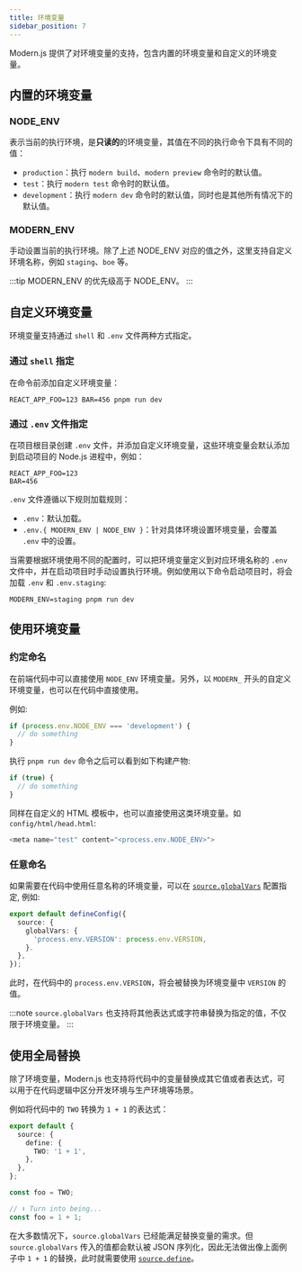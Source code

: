 ```yaml
---
title: 环境变量
sidebar_position: 7
---
```


Modern.js 提供了对环境变量的支持，包含内置的环境变量和自定义的环境变量。

## 内置的环境变量

### NODE_ENV

表示当前的执行环境，是**只读的**的环境变量，其值在不同的执行命令下具有不同的值：

- `production`：执行 `modern build`、`modern preview` 命令时的默认值。
- `test`：执行 `modern test` 命令时的默认值。
- `development`：执行 `modern dev` 命令时的默认值，同时也是其他所有情况下的默认值。

### MODERN_ENV

手动设置当前的执行环境。除了上述 NODE_ENV 对应的值之外，这里支持自定义环境名称，例如 `staging`、`boe` 等。

:::tip
MODERN_ENV 的优先级高于 NODE_ENV。
:::

## 自定义环境变量

环境变量支持通过 `shell` 和 `.env` 文件两种方式指定。

### 通过 `shell` 指定

在命令前添加自定义环境变量：

```shell
REACT_APP_FOO=123 BAR=456 pnpm run dev
```

### 通过 `.env` 文件指定

在项目根目录创建 `.env` 文件，并添加自定义环境变量，这些环境变量会默认添加到启动项目的 Node.js 进程中，例如：

```env
REACT_APP_FOO=123
BAR=456
```

`.env` 文件遵循以下规则加载规则：

* `.env`：默认加载。
* `.env.{ MODERN_ENV | NODE_ENV }`：针对具体环境设置环境变量，会覆盖 `.env` 中的设置。

当需要根据环境使用不同的配置时，可以把环境变量定义到对应环境名称的 `.env` 文件中，并在启动项目时手动设置执行环境。例如使用以下命令启动项目时，将会加载 `.env` 和 `.env.staging`:

```shell
MODERN_ENV=staging pnpm run dev
```

## 使用环境变量

### 约定命名

在前端代码中可以直接使用 `NODE_ENV` 环境变量。另外，以 `MODERN_` 开头的自定义环境变量，也可以在代码中直接使用。

例如:

```js
if (process.env.NODE_ENV === 'development') {
  // do something
}
```

执行 `pnpm run dev` 命令之后可以看到如下构建产物:

```js
if (true) {
  // do something
}
```

同样在自定义的 HTML 模板中，也可以直接使用这类环境变量。如 `config/html/head.html`:

```js
<meta name="test" content="<process.env.NODE_ENV>">
```

### 任意命名

如果需要在代码中使用任意名称的环境变量，可以在 [`source.globalVars`](/docs/configure/app/source/global-vars) 配置指定, 例如:

```typescript title="modern.config.ts"
export default defineConfig({
  source: {
    globalVars: {
      'process.env.VERSION': process.env.VERSION,
    }.
  },
});
```

此时，在代码中的 `process.env.VERSION`，将会被替换为环境变量中 `VERSION` 的值。

:::note
`source.globalVars` 也支持将其他表达式或字符串替换为指定的值，不仅限于环境变量。
:::

## 使用全局替换

除了环境变量，Modern.js 也支持将代码中的变量替换成其它值或者表达式，可以用于在代码逻辑中区分开发环境与生产环境等场景。

例如将代码中的 `TWO` 转换为 `1 + 1` 的表达式：

```ts
export default {
  source: {
    define: {
      TWO: '1 + 1',
    },
  },
};
```

```ts
const foo = TWO;

// ⬇️ Turn into being...
const foo = 1 + 1;
```

在大多数情况下，`source.globalVars` 已经能满足替换变量的需求。但 `source.globalVars` 传入的值都会默认被 JSON 序列化，因此无法做出像上面例子中 `1 + 1` 的替换，此时就需要使用 [`source.define`](/docs/configure/app/source/define)。
